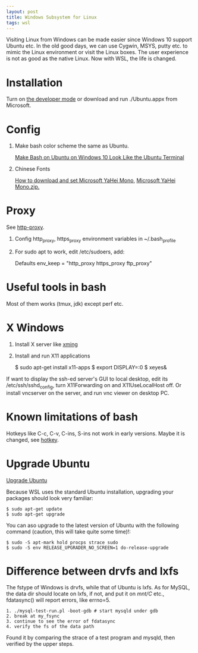 ```yaml
---
layout: post
title: Windows Subsystem for Linux
tags: wsl
---
```


Visiting Linux from Windows can be made easier since Windows 10 support Ubuntu etc.  In the old good days, we can use Cygwin, MSYS, putty etc. to mimic the Linux environment or visit the Linux boxes. The user experience is not as good as the native Linux.  Now with WSL, the life is changed.

<a id="orga99c2af"></a>

# Installation

Turn on [the developer mode](https://docs.microsoft.com/en-us/windows/wsl/about) or download and run ./Ubuntu.appx from Microsoft.


<a id="org28bd3c3"></a>

# Config

1.  Make bash color scheme the same as Ubuntu.
    
    [Make Bash on Ubuntu on Windows 10 Look Like the Ubuntu Terminal](https://medium.com/@jgarijogarde/make-bash-on-ubuntu-on-windows-10-look-like-the-ubuntu-terminal-f7566008c5c2)

2.  Chinese Fonts
    
    [How to download and set Microsoft YaHei Mono](https://www.zhihu.com/question/46967766), [Microsoft YaHei Mono.zip.](https://github.com/Microsoft/BashOnWindows/files/1362006/Microsoft.YaHei.Mono.zip)


<a id="orgb456676"></a>

# Proxy

See [http-proxy](https://help.ubuntu.com/community/AptGet/Howto#Setting_up_apt-get_to_use_a_http-proxy).

1.  Config http<sub>proxy</sub>, https<sub>proxy</sub> environment variables in ~/.bash<sub>profile</sub>
2.  For sudo apt to work, edit /etc/sudoers, add:

    Defaults env_keep = "http_proxy https_proxy ftp_proxy"


<a id="org578ad53"></a>

# Useful tools in bash

Most of them works (tmux, jdk) except perf etc.


<a id="org4322210"></a>

# X Windows

1.  Install X server like [xming](https://sourceforge.net/projects/xming/)
2.  Install and run X11 applications

    $ sudo apt-get install x11-apps
    $ export DISPLAY=:0
    $ xeyes&

If want to display the ssh-ed server's GUI to local desktop, edit its 
/etc/ssh/sshd<sub>config</sub>, turn X11Forwarding on and X11UseLocalHost off.
Or install vncserver on the server, and run vnc viewer on desktop PC.


<a id="org2fe7c22"></a>

# Known limitations of bash

Hotkeys like C-c, C-v, C-ins, S-ins not work in early versions.
Maybe it is changed, see [hotkey](https://blogs.msdn.microsoft.com/commandline/2018/04/13/copy-and-paste-arrives-for-linuxwsl-consoles/).


<a id="org792595e"></a>

# Upgrade Ubuntu

[Upgrade Ubuntu](http://wsl-guide.org/en/latest/update.html)

Because WSL uses the standard Ubuntu installation, upgrading your 
packages should look very familiar:

    $ sudo apt-get update
    $ sudo apt-get upgrade

You can aso upgrade to the latest version of Ubuntu with the following 
command (caution, this will take quite some time)!:

    $ sudo -S apt-mark hold procps strace sudo
    $ sudo -S env RELEASE_UPGRADER_NO_SCREEN=1 do-release-upgrade


<a id="orgc9d11b7"></a>

# Difference between drvfs and lxfs

The fstype of Windows is drvfs, while that of Ubuntu is lxfs.
As for MySQL, the data dir should locate on lxfs, if not, 
and put it on *mnt/C* etc., fdatasync() will report errors,
like errno=5.

    1. ./mysql-test-run.pl -boot-gdb # start mysqld under gdb
    2. break at my_fsync
    3. continue to see the error of fdatasync
    4. verify the fs of the data path

Found it by comparing the strace of a test program and mysqld,
then verified by the upper steps.

